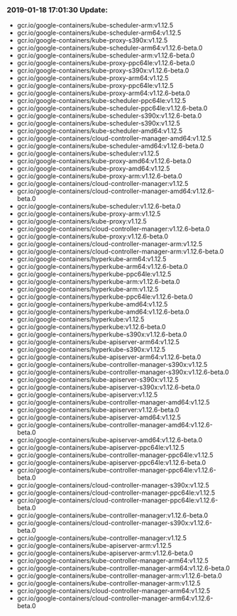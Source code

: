 ### 2019-01-18 17:01:30 Update:

- gcr.io/google-containers/kube-scheduler-arm:v1.12.5
- gcr.io/google-containers/kube-scheduler-arm64:v1.12.5
- gcr.io/google-containers/kube-proxy-s390x:v1.12.5
- gcr.io/google-containers/kube-scheduler-arm64:v1.12.6-beta.0
- gcr.io/google-containers/kube-scheduler-arm:v1.12.6-beta.0
- gcr.io/google-containers/kube-proxy-ppc64le:v1.12.6-beta.0
- gcr.io/google-containers/kube-proxy-s390x:v1.12.6-beta.0
- gcr.io/google-containers/kube-proxy-arm64:v1.12.5
- gcr.io/google-containers/kube-proxy-ppc64le:v1.12.5
- gcr.io/google-containers/kube-proxy-arm64:v1.12.6-beta.0
- gcr.io/google-containers/kube-scheduler-ppc64le:v1.12.5
- gcr.io/google-containers/kube-scheduler-ppc64le:v1.12.6-beta.0
- gcr.io/google-containers/kube-scheduler-s390x:v1.12.6-beta.0
- gcr.io/google-containers/kube-scheduler-s390x:v1.12.5
- gcr.io/google-containers/kube-scheduler-amd64:v1.12.5
- gcr.io/google-containers/cloud-controller-manager-amd64:v1.12.5
- gcr.io/google-containers/kube-scheduler-amd64:v1.12.6-beta.0
- gcr.io/google-containers/kube-scheduler:v1.12.5
- gcr.io/google-containers/kube-proxy-amd64:v1.12.6-beta.0
- gcr.io/google-containers/kube-proxy-amd64:v1.12.5
- gcr.io/google-containers/kube-proxy-arm:v1.12.6-beta.0
- gcr.io/google-containers/cloud-controller-manager:v1.12.5
- gcr.io/google-containers/cloud-controller-manager-amd64:v1.12.6-beta.0
- gcr.io/google-containers/kube-scheduler:v1.12.6-beta.0
- gcr.io/google-containers/kube-proxy-arm:v1.12.5
- gcr.io/google-containers/kube-proxy:v1.12.5
- gcr.io/google-containers/cloud-controller-manager:v1.12.6-beta.0
- gcr.io/google-containers/kube-proxy:v1.12.6-beta.0
- gcr.io/google-containers/cloud-controller-manager-arm:v1.12.5
- gcr.io/google-containers/cloud-controller-manager-arm:v1.12.6-beta.0
- gcr.io/google-containers/hyperkube-arm64:v1.12.5
- gcr.io/google-containers/hyperkube-arm64:v1.12.6-beta.0
- gcr.io/google-containers/hyperkube-ppc64le:v1.12.5
- gcr.io/google-containers/hyperkube-arm:v1.12.6-beta.0
- gcr.io/google-containers/hyperkube-arm:v1.12.5
- gcr.io/google-containers/hyperkube-ppc64le:v1.12.6-beta.0
- gcr.io/google-containers/hyperkube-amd64:v1.12.5
- gcr.io/google-containers/hyperkube-amd64:v1.12.6-beta.0
- gcr.io/google-containers/hyperkube:v1.12.5
- gcr.io/google-containers/hyperkube:v1.12.6-beta.0
- gcr.io/google-containers/hyperkube-s390x:v1.12.6-beta.0
- gcr.io/google-containers/kube-apiserver-arm64:v1.12.5
- gcr.io/google-containers/hyperkube-s390x:v1.12.5
- gcr.io/google-containers/kube-apiserver-arm64:v1.12.6-beta.0
- gcr.io/google-containers/kube-controller-manager-s390x:v1.12.5
- gcr.io/google-containers/kube-controller-manager-s390x:v1.12.6-beta.0
- gcr.io/google-containers/kube-apiserver-s390x:v1.12.5
- gcr.io/google-containers/kube-apiserver-s390x:v1.12.6-beta.0
- gcr.io/google-containers/kube-apiserver:v1.12.5
- gcr.io/google-containers/kube-controller-manager-amd64:v1.12.5
- gcr.io/google-containers/kube-apiserver:v1.12.6-beta.0
- gcr.io/google-containers/kube-apiserver-amd64:v1.12.5
- gcr.io/google-containers/kube-controller-manager-amd64:v1.12.6-beta.0
- gcr.io/google-containers/kube-apiserver-amd64:v1.12.6-beta.0
- gcr.io/google-containers/kube-apiserver-ppc64le:v1.12.5
- gcr.io/google-containers/kube-controller-manager-ppc64le:v1.12.5
- gcr.io/google-containers/kube-apiserver-ppc64le:v1.12.6-beta.0
- gcr.io/google-containers/kube-controller-manager-ppc64le:v1.12.6-beta.0
- gcr.io/google-containers/cloud-controller-manager-s390x:v1.12.5
- gcr.io/google-containers/cloud-controller-manager-ppc64le:v1.12.5
- gcr.io/google-containers/cloud-controller-manager-ppc64le:v1.12.6-beta.0
- gcr.io/google-containers/kube-controller-manager:v1.12.6-beta.0
- gcr.io/google-containers/cloud-controller-manager-s390x:v1.12.6-beta.0
- gcr.io/google-containers/kube-controller-manager:v1.12.5
- gcr.io/google-containers/kube-apiserver-arm:v1.12.5
- gcr.io/google-containers/kube-apiserver-arm:v1.12.6-beta.0
- gcr.io/google-containers/kube-controller-manager-arm64:v1.12.5
- gcr.io/google-containers/kube-controller-manager-arm64:v1.12.6-beta.0
- gcr.io/google-containers/kube-controller-manager-arm:v1.12.6-beta.0
- gcr.io/google-containers/kube-controller-manager-arm:v1.12.5
- gcr.io/google-containers/cloud-controller-manager-arm64:v1.12.5
- gcr.io/google-containers/cloud-controller-manager-arm64:v1.12.6-beta.0
